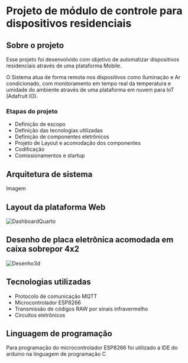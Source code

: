 # Projeto de módulo de controle para dispositivos residenciais
## Sobre o projeto
Esse projeto foi desenvolvido com objetivo de automatizar dispositivos residenciais através de uma plataforma Mobile.

O Sistema atua de forma remota nos dispositivos como Iluminação e Ar condicionado, com monitoramento em tempo real da temperatura e umidade do ambiente através de uma plataforma em nuvem para IoT (Adafruit IO).

### Etapas do projeto
* Definição de escopo
* Definição das tecnologias utilizadas
* Definição de componentes eletrônicos
* Projeto de Layout e acomodação dos componentes
* Codificação
* Comissionamentos e startup

## Arquitetura de sistema
Imagem

## Layout da plataforma Web
![DashboardQuarto](https://github.com/LucasMaitan/AutomacaoQuarto/assets/154474371/78afa772-a491-4039-8e49-ac42bf581234)

## Desenho de placa eletrônica acomodada em caixa sobrepor 4x2
![Desenho3d](https://github.com/LucasMaitan/AutomacaoQuarto/assets/154474371/97af1e10-3f7f-4b9c-a6b0-5275ad056f39)

## Tecnologias utilizadas
* Protocolo de comunicação MQTT
* Microcontrolador ESP8266
* Transmissão de códigos RAW por sinais infravermelho
* Circuitos eletrônicos

## Linguagem de programação
Para programação do microcontrolador ESP8266 foi utilizado a IDE do arduino na linguagem de programação C


